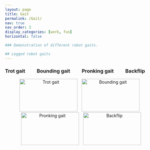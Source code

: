```yaml
---
layout: page
title: Gait
permalink: /Gait/
nav: true
nav_order: 3
display_categories: [work, fun]
horizontal: false

### Demonstration of different robot gaits.

## Legged robot gaits
---
```



### Trot gait &nbsp;&nbsp;&nbsp;&nbsp;&nbsp;&nbsp;&nbsp;&nbsp; Bounding gait &nbsp;&nbsp;&nbsp;&nbsp;&nbsp;&nbsp;&nbsp;&nbsp; Pronking gait &nbsp;&nbsp;&nbsp;&nbsp;&nbsp;&nbsp;&nbsp;&nbsp; Backflip &nbsp;&nbsp;&nbsp;&nbsp;&nbsp;&nbsp;&nbsp;&nbsp;
<div style="text-align: center">
    <img src="https://raw.githubusercontent.com/DARoSLab/EAGLE/main/assets/img/gait/trot.gif" width="192" height="108" alt="Trot gait" style="margin-right: 10px;"/>
    <img src="https://raw.githubusercontent.com/DARoSLab/EAGLE/main/assets/img/gait/bounding.gif" width="192" height="108" alt="Bounding gait" style="margin-right: 10px;"/>
    <img src="https://raw.githubusercontent.com/DARoSLab/EAGLE/main/assets/img/gait/pronking.gif" width="192" height="108" alt="Pronking gait" style="margin-right: 10px;"/>
    <img src="https://raw.githubusercontent.com/DARoSLab/EAGLE/main/assets/img/gait/backflip.gif" width="192" height="108" alt="Backflip"/>
</div>

